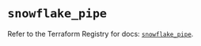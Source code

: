 # `snowflake_pipe`

Refer to the Terraform Registry for docs: [`snowflake_pipe`](https://registry.terraform.io/providers/snowflakedb/snowflake/2.3.0/docs/resources/pipe).
